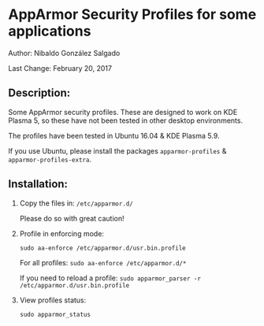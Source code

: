 
# AppArmor Security Profiles for some applications

Author: Nibaldo González Salgado

Last Change: February 20, 2017

## Description:

Some AppArmor security profiles. 
These are designed to work on KDE Plasma 5, 
so these have not been tested in other desktop environments. 

The profiles have been tested in Ubuntu 16.04 & KDE Plasma 5.9. 

If you use Ubuntu, please install the packages 
`apparmor-profiles` & `apparmor-profiles-extra`.

## Installation:

1. Copy the files in: `/etc/apparmor.d/`

	Please do so with great caution!

2. Profile in enforcing mode: 

	`sudo aa-enforce /etc/apparmor.d/usr.bin.profile`
	
	For all profiles: `sudo aa-enforce /etc/apparmor.d/*`
	
	If you need to reload a profile: `sudo apparmor_parser -r /etc/apparmor.d/usr.bin.profile`	

3. View profiles status: 

	`sudo apparmor_status`
